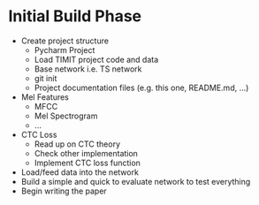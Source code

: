 # Initial Build Phase

* Create project structure
  * Pycharm Project
  * Load TIMIT project code and data
  * Base network i.e. TS network
  * git init
  * Project documentation files (e.g. this one, README.md, ...)
* Mel Features
  * MFCC
  * Mel Spectrogram
  * ...
* CTC Loss
  * Read up on CTC theory
  * Check other implementation
  * Implement CTC loss function
* Load/feed data into the network
* Build a simple and quick to evaluate network to test everything
* Begin writing the paper



<!--
# vim: ts=2:sw=2:et:
-->
